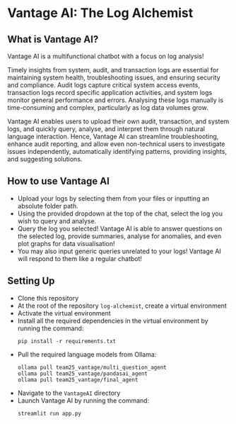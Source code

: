 # Vantage AI: The Log Alchemist

## What is Vantage AI?
Vantage AI is a multifunctional chatbot with a focus on log analysis!

Timely insights from system, audit, and transaction logs are essential for maintaining system health, troubleshooting issues, and ensuring security and compliance. Audit logs capture critical system access events, transaction logs record specific application activities, and system logs monitor general performance and errors. Analysing these logs manually is time-consuming and complex, particularly as log data volumes grow.

Vantage AI enables users to upload their own audit, transaction, and system logs, and quickly query, analyse, and interpret them through natural language interaction. Hence, Vantage AI can streamline troubleshooting, enhance audit reporting, and allow even non-technical users to investigate issues independently, automatically identifying patterns, providing insights, and suggesting solutions.

## How to use Vantage AI
- Upload your logs by selecting them from your files or inputting an absolute folder path.
- Using the provided dropdown at the top of the chat, select the log you wish to query and analyse.
- Query the log you selected! Vantage AI is able to answer questions on the selected log, provide summaries, analyse for anomalies, and even plot graphs for data visualisation!
- You may also input generic queries unrelated to your logs! Vantage AI will respond to them like a regular chatbot!

## Setting Up
- Clone this repository
- At the root of the repository `log-alchemist`, create a virtual environment
- Activate the virtual environment
- Install all the required dependencies in the virtual environment by running the command:
  ```
  pip install -r requirements.txt
  ```
- Pull the required language models from Ollama:
  ```
  ollama pull team25_vantage/multi_question_agent
  ollama pull team25_vantage/pandasai_agent
  ollama pull team25_vantage/final_agent
  ```
- Navigate to the `VantageAI` directory
- Launch Vantage AI by running the command:
  ```
  streamlit run app.py
  ```
